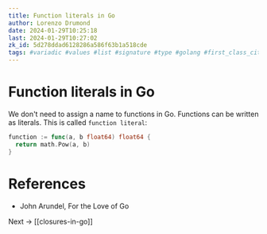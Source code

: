 ```yaml
---
title: Function literals in Go
author: Lorenzo Drumond
date: 2024-01-29T10:25:18
last: 2024-01-29T10:27:02
zk_id: 5d278ddad6128286a586f63b1a518cde
tags: #variadic #values #list #signature #type #golang #first_class_citizens #body #parameters #declare #expression #tuple #functions #literals
---
```



# Function literals in Go
We don't need to assign a name to functions in Go. Functions can be written as literals. This is called `function literal`:
```go
function := func(a, b float64) float64 {
  return math.Pow(a, b)
}
```

# References
- John Arundel, For the Love of Go

Next -> [[closures-in-go]]

